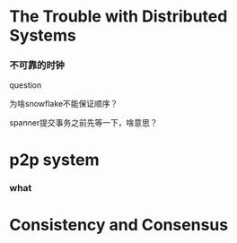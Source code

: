 # The Trouble with Distributed Systems


### 不可靠的时钟
question

为啥snowflake不能保证顺序？

spanner提交事务之前先等一下，啥意思？

# p2p system
### what



# Consistency and Consensus

